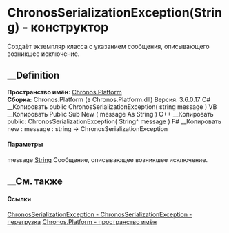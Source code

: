 # ChronosSerializationException(String) - конструктор
Создаёт экземпляр класса с указанием сообщения, описывающего возникшее
исключение.
##  __Definition
 **Пространство имён:** [Chronos.Platform](N_Chronos_Platform.htm)  
 **Сборка:** Chronos.Platform (в Chronos.Platform.dll) Версия: 3.6.0.17
C# __Копировать
     public ChronosSerializationException(
    	string message
    )
VB __Копировать
     Public Sub New ( 
    	message As String
    )
C++ __Копировать
     public:
    ChronosSerializationException(
    	String^ message
    )
F# __Копировать
     new : 
            message : string -> ChronosSerializationException
#### Параметры
message [String](https://learn.microsoft.com/dotnet/api/system.string)
    Сообщение, описывающее возникшее исключение.
##  __См. также
#### Ссылки
[ChronosSerializationException -
](T_Chronos_Platform_ChronosSerializationException.htm)
[ChronosSerializationException -
перегрузка](Overload_Chronos_Platform_ChronosSerializationException__ctor.htm)
[Chronos.Platform - пространство имён](N_Chronos_Platform.htm)
